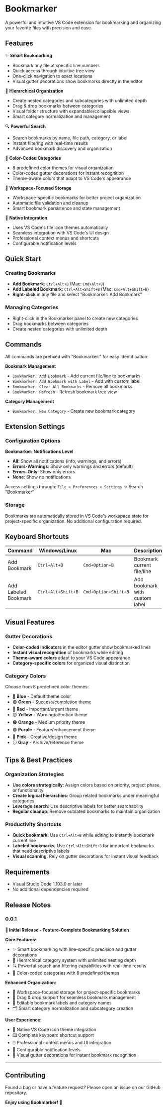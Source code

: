 # Bookmarker

A powerful and intuitive VS Code extension for bookmarking and organizing your favorite files with precision and ease.

## Features

✨ **Smart Bookmarking**
- Bookmark any file at specific line numbers
- Quick access through intuitive tree view
- One-click navigation to exact locations
- Visual gutter decorations show bookmarks directly in the editor

📁 **Hierarchical Organization**
- Create nested categories and subcategories with unlimited depth
- Drag & drop bookmarks between categories
- Visual folder structure with expandable/collapsible views
- Smart category normalization and management

🔍 **Powerful Search**
- Search bookmarks by name, file path, category, or label
- Instant filtering with real-time results
- Advanced bookmark discovery and organization

🎨 **Color-Coded Categories**
- 8 predefined color themes for visual organization
- Color-coded gutter decorations for instant recognition
- Theme-aware colors that adapt to VS Code's appearance

🎯 **Workspace-Focused Storage**
- Workspace-specific bookmarks for better project organization
- Automatic file validation and cleanup
- Smart bookmark persistence and state management

🎨 **Native Integration**
- Uses VS Code's file icon themes automatically
- Seamless integration with VS Code's UI design
- Professional context menus and shortcuts
- Configurable notification levels

## Quick Start

### Creating Bookmarks
- **Add Bookmark**: `Ctrl+Alt+B` (Mac: `Cmd+Alt+B`)
- **Add Labeled Bookmark**: `Ctrl+Alt+Shift+B` (Mac: `Cmd+Alt+Shift+B`)
- **Right-click** in any file and select "Bookmarker: Add Bookmark"


### Managing Categories
- Right-click in the Bookmarker panel to create new categories
- Drag bookmarks between categories
- Create nested categories with unlimited depth

## Commands

All commands are prefixed with "Bookmarker:" for easy identification:

**Bookmark Management**
- `Bookmarker: Add Bookmark` - Add current file/line to bookmarks
- `Bookmarker: Add Bookmark with Label` - Add with custom label  
- `Bookmarker: Clear All Bookmarks` - Remove all bookmarks
- `Bookmarker: Refresh` - Refresh bookmark tree view

**Category Management**
- `Bookmarker: New Category` - Create new bookmark category

## Extension Settings

### Configuration Options

**Bookmarker: Notifications Level**
- **All**: Show all notifications (info, warnings, and errors)
- **Errors-Warnings**: Show only warnings and errors (default)
- **Errors-Only**: Show only errors
- **None**: Show no notifications

Access settings through: `File > Preferences > Settings` → Search "Bookmarker"

### Storage

Bookmarks are automatically stored in VS Code's workspace state for project-specific organization. No additional configuration required.

## Keyboard Shortcuts

| Command | Windows/Linux | Mac | Description |
|---------|---------------|-----|-------------|
| Add Bookmark | `Ctrl+Alt+B` | `Cmd+Option+B` | Bookmark current file/line |
| Add Labeled Bookmark | `Ctrl+Alt+Shift+B` | `Cmd+Option+Shift+B` | Add bookmark with custom label |

## Visual Features

### Gutter Decorations
- **Color-coded indicators** in the editor gutter show bookmarked lines
- **Instant visual recognition** of bookmarks while editing
- **Theme-aware colors** adapt to your VS Code appearance
- **Category-specific colors** for organized visual distinction

### Category Colors
Choose from 8 predefined color themes:
- 🔵 **Blue** - Default theme color
- 🟢 **Green** - Success/completion theme
- 🔴 **Red** - Important/urgent theme  
- 🟡 **Yellow** - Warning/attention theme
- 🟠 **Orange** - Medium priority theme
- 🟣 **Purple** - Feature/enhancement theme
- 🩷 **Pink** - Creative/design theme
- ⚪ **Gray** - Archive/reference theme

## Tips & Best Practices

### Organization Strategies
- **Use colors strategically**: Assign colors based on priority, project phase, or functionality
- **Create logical hierarchies**: Group related bookmarks under meaningful categories
- **Leverage search**: Use descriptive labels for better searchability
- **Regular cleanup**: Remove outdated bookmarks to maintain organization

### Productivity Shortcuts  
- **Quick bookmark**: Use `Ctrl+Alt+B` while editing to instantly bookmark current line
- **Labeled bookmarks**: Use `Ctrl+Alt+Shift+B` for important bookmarks that need descriptive labels
- **Visual scanning**: Rely on gutter decorations for instant visual feedback

## Requirements

- Visual Studio Code 1.103.0 or later
- No additional dependencies required

## Release Notes

### 0.0.1

**🚀 Initial Release - Feature-Complete Bookmarking Solution**

**Core Features:**
- ✨ Smart bookmarking with line-specific precision and gutter decorations
- 📁 Hierarchical category system with unlimited nesting depth
- 🔍 Powerful search and filtering capabilities with real-time results
- 🎨 Color-coded categories with 8 predefined themes

**Enhanced Organization:**
- 🎯 Workspace-focused storage for project-specific bookmarks
- 🔄 Drag & drop support for seamless bookmark management
- 📝 Editable bookmark labels and category names
- 🗂️ Smart category normalization and subcategory creation

**User Experience:**
- 🎨 Native VS Code icon theme integration
- ⌨️ Complete keyboard shortcut support
- 🖱️ Professional context menus and UI integration
- 🔧 Configurable notification levels
- 🎯 Visual gutter decorations for instant bookmark recognition

---

## Contributing

Found a bug or have a feature request? Please open an issue on our GitHub repository.

**Enjoy using Bookmarker!** 🎉
